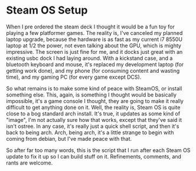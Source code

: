 # Steam OS Setup

When I pre ordered the steam deck I thought it would be a fun toy for playing a
few platformer games. The reality is, I've canceled my planned laptop upgrade,
because the hardware is as fast as my current i7 8550U laptop at 1/2 the power,
not even talking about the GPU, which is mighty impressive. The screen is just
fine for me, and it docks just great with an existing usbc dock I had laying
around. With a kickstand case, and a bluetooth keyboard and mouse, it's
replaced my development laptop (for getting work done), and my phone (for
consuming content and wasting time), and my gaming PC (for every game except
DCS).

So what remains is to make some kind of peace with SteamOS, or install
something else. This, again, is something I thought would be basically
impossible, it's a game console I thought, they are going to make it really
difficult to get anything done on it. Well, the reality is, Steam OS is quite
close to a bog standard arch install. It's true, it updates as some kind of
"image", I'm not actually sure how that works, except that they've said it
isn't ostree. In any case, it's really just a quick shell script, and then it's
back to being arch. Arch, being arch, it's a little strange to begin with
coming from debian, but I've made peace with that.

So after far too many words, this is the script that I run after each Steam OS
update to fix it up so I can build stuff on it. Refinements, comments, and
rants are welcome.

